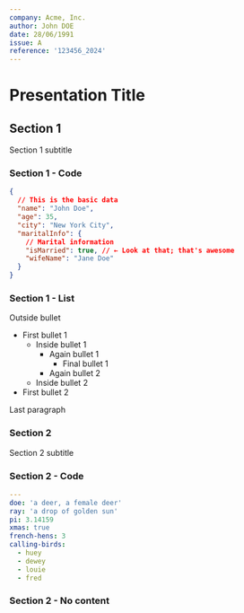 ```yaml
---
company: Acme, Inc.
author: John DOE
date: 28/06/1991
issue: A
reference: '123456_2024'
---
```


# Presentation Title

## Section 1

Section 1 subtitle

### Section 1 - Code

```json
{
  // This is the basic data
  "name": "John Doe",
  "age": 35,
  "city": "New York City",
  "maritalInfo": {
    // Marital information
    "isMarried": true, // ← Look at that; that's awesome
    "wifeName": "Jane Doe"
  }
}
```

### Section 1 - List

Outside bullet

- First bullet 1
  - Inside bullet 1
    - Again bullet 1
      - Final bullet 1
    - Again bullet 2
  - Inside bullet 2
- First bullet 2

Last paragraph

### Section 2

Section 2 subtitle

### Section 2 - Code

```yaml
---
doe: 'a deer, a female deer'
ray: 'a drop of golden sun'
pi: 3.14159
xmas: true
french-hens: 3
calling-birds:
  - huey
  - dewey
  - louie
  - fred
```

### Section 2 - No content
